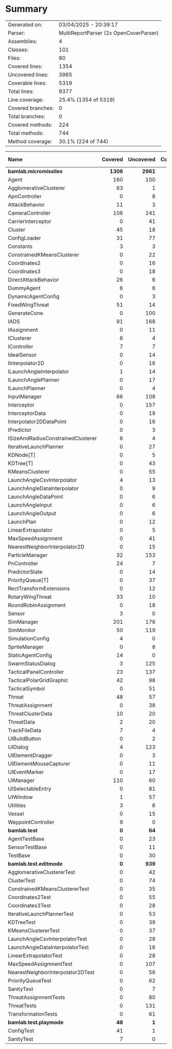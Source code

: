 ﻿# Summary
|||
|:---|:---|
| Generated on: | 03/04/2025 - 20:39:17 |
| Parser: | MultiReportParser (2x OpenCoverParser) |
| Assemblies: | 4 |
| Classes: | 101 |
| Files: | 80 |
| Covered lines: | 1354 |
| Uncovered lines: | 3965 |
| Coverable lines: | 5319 |
| Total lines: | 9377 |
| Line coverage: | 25.4% (1354 of 5319) |
| Covered branches: | 0 |
| Total branches: | 0 |
| Covered methods: | 224 |
| Total methods: | 744 |
| Method coverage: | 30.1% (224 of 744) |

|**Name**|**Covered**|**Uncovered**|**Coverable**|**Total**|**Line coverage**|**Covered**|**Total**|**Branch coverage**|**Covered**|**Total**|**Method coverage**|
|:---|---:|---:|---:|---:|---:|---:|---:|---:|---:|---:|---:|
|**bamlab.micromissiles**|**1306**|**2961**|**4267**|**9377**|**30.6%**|**0**|**0**|****|**221**|**629**|**35.1%**|
|Agent|160|100|260|465|61.5%|0|0||27|46|58.6%|
|AgglomerativeClusterer|63|1|64|101|98.4%|0|0||2|3|66.6%|
|ApnController|0|8|8|20|0%|0|0||0|2|0%|
|AttackBehavior|11|3|14|51|78.5%|0|0||2|3|66.6%|
|CameraController|106|241|347|643|30.5%|0|0||13|36|36.1%|
|CarrierInterceptor|0|41|41|69|0%|0|0||0|6|0%|
|Cluster|45|18|63|122|71.4%|0|0||13|17|76.4%|
|ConfigLoader|31|77|108|156|28.7%|0|0||4|13|30.7%|
|Constants|3|3|6|17|50%|0|0||1|2|50%|
|ConstrainedKMeansClusterer|0|22|22|123|0%|0|0||0|2|0%|
|Coordinates2|0|16|16|58|0%|0|0||0|4|0%|
|Coordinates3|0|18|18|58|0%|0|0||0|4|0%|
|DirectAttackBehavior|26|6|32|74|81.2%|0|0||2|2|100%|
|DummyAgent|6|6|12|465|50%|0|0||2|5|40%|
|DynamicAgentConfig|0|3|3|132|0%|0|0||0|1|0%|
|FixedWingThreat|51|14|65|120|78.4%|0|0||7|9|77.7%|
|GenerateCone|0|100|100|144|0%|0|0||0|9|0%|
|IADS|91|168|259|424|35.1%|0|0||16|28|57.1%|
|IAssignment|0|11|11|42|0%|0|0||0|3|0%|
|IClusterer|6|4|10|56|60%|0|0||3|4|75%|
|IController|7|7|14|30|50%|0|0||2|4|50%|
|IdealSensor|0|14|14|25|0%|0|0||0|2|0%|
|IInterpolator2D|0|16|16|86|0%|0|0||0|3|0%|
|ILaunchAngleInterpolator|1|14|15|103|6.6%|0|0||1|3|33.3%|
|ILaunchAnglePlanner|0|17|17|73|0%|0|0||0|5|0%|
|ILaunchPlanner|0|4|4|43|0%|0|0||0|1|0%|
|InputManager|66|108|174|234|37.9%|0|0||12|15|80%|
|Interceptor|0|157|157|242|0%|0|0||0|17|0%|
|InterceptorData|0|19|19|99|0%|0|0||0|4|0%|
|Interpolator2DDataPoint|0|16|16|86|0%|0|0||0|5|0%|
|IPredictor|0|3|3|37|0%|0|0||0|1|0%|
|ISizeAndRadiusConstrainedClusterer|6|4|10|56|60%|0|0||2|2|100%|
|IterativeLaunchPlanner|0|27|27|66|0%|0|0||0|2|0%|
|KDNode[T]|0|5|5|87|0%|0|0||0|1|0%|
|KDTree[T]|0|43|43|87|0%|0|0||0|4|0%|
|KMeansClusterer|0|55|55|123|0%|0|0||0|4|0%|
|LaunchAngleCsvInterpolator|4|13|17|103|23.5%|0|0||1|2|50%|
|LaunchAngleDataInterpolator|0|9|9|103|0%|0|0||0|2|0%|
|LaunchAngleDataPoint|0|6|6|73|0%|0|0||0|3|0%|
|LaunchAngleInput|0|6|6|73|0%|0|0||0|3|0%|
|LaunchAngleOutput|0|6|6|73|0%|0|0||0|3|0%|
|LaunchPlan|0|12|12|43|0%|0|0||0|6|0%|
|LinearExtrapolator|0|5|5|14|0%|0|0||0|2|0%|
|MaxSpeedAssignment|0|41|41|77|0%|0|0||0|1|0%|
|NearestNeighborInterpolator2D|0|15|15|86|0%|0|0||0|3|0%|
|ParticleManager|32|153|185|276|17.2%|0|0||8|28|28.5%|
|PnController|24|7|31|61|77.4%|0|0||2|2|100%|
|PredictorState|0|14|14|37|0%|0|0||0|6|0%|
|PriorityQueue[T]|0|37|37|59|0%|0|0||0|7|0%|
|RectTransformExtensions|0|12|12|18|0%|0|0||0|4|0%|
|RotaryWingThreat|33|10|43|76|76.7%|0|0||6|8|75%|
|RoundRobinAssignment|0|18|18|46|0%|0|0||0|2|0%|
|Sensor|3|0|3|29|100%|0|0||1|1|100%|
|SimManager|201|176|377|607|53.3%|0|0||26|48|54.1%|
|SimMonitor|50|119|169|255|29.5%|0|0||9|20|45%|
|SimulationConfig|4|0|4|132|100%|0|0||1|1|100%|
|SpriteManager|0|8|8|98|0%|0|0||0|1|0%|
|StaticAgentConfig|14|0|14|65|100%|0|0||5|5|100%|
|SwarmStatusDialog|3|125|128|169|2.3%|0|0||1|16|6.2%|
|TacticalPanelController|23|137|160|265|14.3%|0|0||7|29|24.1%|
|TacticalPolarGridGraphic|42|98|140|225|30%|0|0||5|15|33.3%|
|TacticalSymbol|0|51|51|98|0%|0|0||0|11|0%|
|Threat|48|57|105|189|45.7%|0|0||9|11|81.8%|
|ThreatAssignment|0|38|38|73|0%|0|0||0|5|0%|
|ThreatClusterData|10|20|30|68|33.3%|0|0||2|8|25%|
|ThreatData|2|20|22|99|9%|0|0||1|5|20%|
|TrackFileData|7|4|11|99|63.6%|0|0||5|7|71.4%|
|UIBuildButton|0|2|2|11|0%|0|0||0|2|0%|
|UIDialog|4|123|127|233|3.1%|0|0||1|18|5.5%|
|UIElementDragger|0|3|3|12|0%|0|0||0|1|0%|
|UIElementMouseCapturer|0|11|11|20|0%|0|0||0|3|0%|
|UIEventMarker|0|17|17|29|0%|0|0||0|4|0%|
|UIManager|110|60|170|262|64.7%|0|0||18|30|60%|
|UISelectableEntry|0|81|81|138|0%|0|0||0|15|0%|
|UIWindow|1|57|58|100|1.7%|0|0||1|9|11.1%|
|Utilities|3|6|9|17|33.3%|0|0||1|3|33.3%|
|Vessel|0|15|15|27|0%|0|0||0|5|0%|
|WaypointController|9|0|9|22|100%|0|0||2|2|100%|
|**bamlab.test**|**0**|**64**|**64**|**109**|**0%**|**0**|**0**|****|**0**|**12**|**0%**|
|AgentTestBase|0|23|23|40|0%|0|0||0|4|0%|
|SensorTestBase|0|11|11|25|0%|0|0||0|2|0%|
|TestBase|0|30|30|44|0%|0|0||0|6|0%|
|**bamlab.test.editmode**|**0**|**939**|**939**|**2046**|**0%**|**0**|**0**|****|**0**|**100**|**0%**|
|AgglomerativeClustererTest|0|42|42|69|0%|0|0||0|6|0%|
|ClusterTest|0|74|74|99|0%|0|0||0|8|0%|
|ConstrainedKMeansClustererTest|0|35|35|150|0%|0|0||0|6|0%|
|Coordinates2Test|0|55|55|121|0%|0|0||0|8|0%|
|Coordinates3Test|0|28|28|121|0%|0|0||0|4|0%|
|IterativeLaunchPlannerTest|0|53|53|87|0%|0|0||0|9|0%|
|KDTreeTest|0|39|39|55|0%|0|0||0|4|0%|
|KMeansClustererTest|0|37|37|150|0%|0|0||0|4|0%|
|LaunchAngleCsvInterpolatorTest|0|28|28|87|0%|0|0||0|4|0%|
|LaunchAngleDataInterpolatorTest|0|16|16|87|0%|0|0||0|4|0%|
|LinearExtrapolatorTest|0|28|28|42|0%|0|0||0|4|0%|
|MaxSpeedAssignmentTest|0|107|107|181|0%|0|0||0|5|0%|
|NearestNeighborInterpolator2DTest|0|56|56|107|0%|0|0||0|7|0%|
|PriorityQueueTest|0|62|62|87|0%|0|0||0|7|0%|
|SanityTest|0|7|7|22|0%|0|0||0|2|0%|
|ThreatAssignmentTests|0|80|80|176|0%|0|0||0|4|0%|
|ThreatTests|0|131|131|304|0%|0|0||0|11|0%|
|TransformationTests|0|61|61|101|0%|0|0||0|3|0%|
|**bamlab.test.playmode**|**48**|**1**|**49**|**97**|**97.9%**|**0**|**0**|****|**3**|**3**|**100%**|
|ConfigTest|41|1|42|73|97.6%|0|0||2|2|100%|
|SanityTest|7|0|7|24|100%|0|0||1|1|100%|
